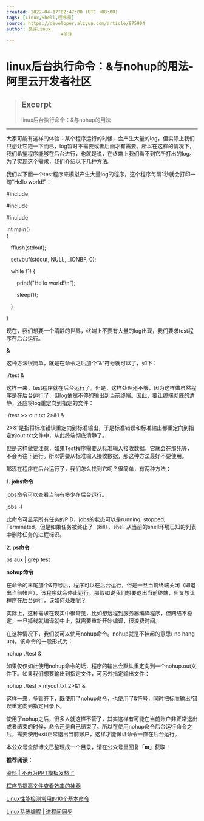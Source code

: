 ```yaml
---
created: 2022-04-17T02:47:00 (UTC +08:00)
tags: [Linux,Shell,程序员]
source: https://developer.aliyun.com/article/875904
author: 良许Linux
                    +关注
---
```


# linux后台执行命令：&与nohup的用法-阿里云开发者社区

> ## Excerpt
> linux后台执行命令：&与nohup的用法

---
大家可能有这样的体验：某个程序运行的时候，会产生大量的log，但实际上我们只想让它跑一下而已，log暂时不需要或者后面才有需要。所以在这样的情况下，我们希望程序能够在后台进行，也就是说，在终端上我们看不到它所打出的log。为了实现这个需求，我们介绍以下几种方法。

我们以下面一个test程序来模拟产生大量log的程序，这个程序每隔1秒就会打印一句“Hello world!”：

#include

#include

#include

int main()  
{

   fflush(stdout);

   setvbuf(stdout, NULL, \_IONBF, 0);

   while (1) {

       printf("Hello world!\\n");

       sleep(1);

   }

}

现在，我们想要一个清静的世界，终端上不要有大量的log出现，我们要求test程序在后台运行。

**&**

这种方法很简单，就是在命令之后加个“&”符号就可以了，如下：

./test &

这样一来，test程序就在后台运行了。但是，这样处理还不够，因为这样做虽然程序是在后台运行了，但log依然不停的输出到当前终端。因此，要让终端彻底的清静，还应将log重定向到指定的文件：

./test >> out.txt 2>&1 &

2>&1是指将标准错误重定向到标准输出，于是标准错误和标准输出都重定向到指定的out.txt文件中，从此终端彻底清静了。

但是这样做要注意，如果Test程序需要从标准输入接收数据，它就会在那死等，不会再往下运行。所以需要从标准输入接收数据，那这种方法最好不要使用。

那现在程序在后台运行了，我们怎么找到它呢？很简单，有两种方法：

**1\. jobs命令**

jobs命令可以查看当前有多少在后台运行。

jobs -l

此命令可显示所有任务的PID，jobs的状态可以是running, stopped, Terminated。但是如果任务被终止了（kill），shell 从当前的shell环境已知的列表中删除任务的进程标识。

**2\. ps命令**

ps aux | grep test

**nohup命令**

在命令的末尾加个&符号后，程序可以在后台运行，但是一旦当前终端关闭（即退出当前帐户），该程序就会停止运行。那假如说我们想要退出当前终端，但又想让程序在后台运行，该如何处理呢？

实际上，这种需求在现实中很常见，比如想远程到服务器编译程序，但网络不稳定，一旦掉线就编译就中止，就需要重新开始编译，很浪费时间。

在这种情况下，我们就可以使用nohup命令。nohup就是不挂起的意思( no hang up)。该命令的一般形式为：

nohup ./test &

如果仅仅如此使用nohup命令的话，程序的输出会默认重定向到一个nohup.out文件下。如果我们想要输出到指定文件，可另外指定输出文件：

nohup ./test > myout.txt 2>&1 &

这样一来，多管齐下，既使用了nohup命令，也使用了&符号，同时把标准输出/错误重定向到指定目录下。

使用了nohup之后，很多人就这样不管了，其实这样有可能在当前账户非正常退出或者结束的时候，命令还是自己结束了。所以在使用nohup命令后台运行命令之后，需要使用exit正常退出当前账户，这样才能保证命令一直在后台运行。

本公众号全部博文已整理成一个目录，请在公众号里回复「**m**」获取！

**推荐阅读：**

[资料 | 不再为PPT模板发愁了](http://mp.weixin.qq.com/s?__biz=MzU4MTU3OTI0Mg==&mid=2247484397&idx=1&sn=4f6a9b10708d27e7afccbd756cfeda6a&chksm=fd443b68ca33b27e702c2ccdd7475b6f0be59e6e5105b8bd1a223fbf7de36d8e6284c8fcbec5&scene=21#wechat_redirect)

[程序员提高文件查看效率的神器](http://mp.weixin.qq.com/s?__biz=MzU4MTU3OTI0Mg==&mid=2247484402&idx=1&sn=93c1467bef92659ed15e7355da2930a3&chksm=fd443b77ca33b261cc47837065fdb572370cdad3c1731a4f8a98d36903e809a38c866cda6466&scene=21#wechat_redirect)[](http://mp.weixin.qq.com/s?__biz=MzU4MTU3OTI0Mg==&mid=2247483932&idx=1&sn=599f8b25dacfa0b63ded8b4c96d06e97&chksm=fd443a99ca33b38f40bbba92ee3dda67fe97fad033b56c735e77acb5f7a0c65bfe7b33b17067&scene=21#wechat_redirect)

[Linux性能检测常用的10个基本命令](http://mp.weixin.qq.com/s?__biz=MzU4MTU3OTI0Mg==&mid=2247484406&idx=1&sn=84fb289eb05effe3d2956096d2369956&chksm=fd443b73ca33b2655b9d70359106ddaca49c04feab6b47595f2a68f22b2bf08c1b10ba8e2b9f&scene=21#wechat_redirect)

[](http://mp.weixin.qq.com/s?__biz=MzU4MTU3OTI0Mg==&mid=2247484402&idx=1&sn=93c1467bef92659ed15e7355da2930a3&chksm=fd443b77ca33b261cc47837065fdb572370cdad3c1731a4f8a98d36903e809a38c866cda6466&scene=21#wechat_redirect)[](http://mp.weixin.qq.com/s?__biz=MzU4MTU3OTI0Mg==&mid=2247483932&idx=1&sn=599f8b25dacfa0b63ded8b4c96d06e97&chksm=fd443a99ca33b38f40bbba92ee3dda67fe97fad033b56c735e77acb5f7a0c65bfe7b33b17067&scene=21#wechat_redirect)[Linux系统编程 | 进程间同步](http://mp.weixin.qq.com/s?__biz=MzU4MTU3OTI0Mg==&mid=2247484428&idx=1&sn=17f28efc8daeb5c417a38bcb9aeaa04b&chksm=fd443c89ca33b59f0270891889528dc6719190c4e30ca7d25a900fa8737284b1726fe946bfb6&scene=21#wechat_redirect)
